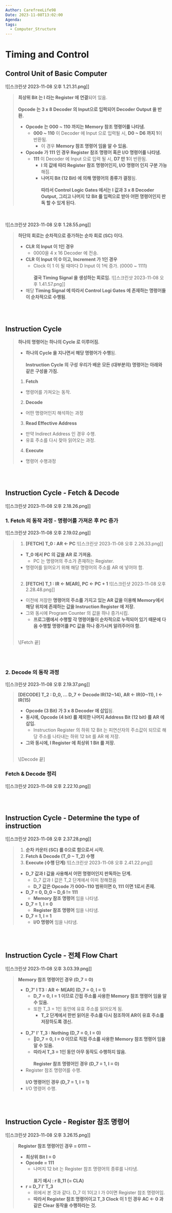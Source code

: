 ```yaml
---
Author: CarefreeLife98
Date: 2023-11-08T13:02:00
Agenda: 
tags:
  - Computer_Structure
---
```

# Timing and Control

## Control Unit of Basic Computer
![[스크린샷 2023-11-08 오후 1.21.31.png]]
> **최상위 Bit 는 I 라는 Register 에 연결**되어 있음.
> <br><br>
> **Opcode 는 3 x 8 Decoder 의 Input으로 입력되어 Decoder Output 을 반환.**
> - **Opcode 는 000 ~ 110  까지는 Memory 참조 명령어를 나타냄.**
> 	- **000 ~ 110** 이 Decoder 에 Input 으로 입력될 시, **D0 ~ D6 까지 1**이 반환됨.
> 		- 이 경우 **Memory 참조 명령어 임을 알 수 있음.**
> - **Opcode 가 111 인 경우 Register 참조 명령어 혹은 I/O 명령어를 나타냄.**
> 	- **111** 이 Decoder 에 Input 으로 입력 될 시, **D7 만 1**이 반환됨.
> 		- **I 의 값에 따라 Register 참조 명령어인지, I/O 명령어 인지 구분 가능**해짐.
> 		- **나머지 Bit (12 Bit) 에 의해 명령어의 종류가 결정**됨.
> <br><br>
> 	**따라서 Control Logic Gates 에서는 I 값과 3 x 8 Decoder Output, 그리고 나머지 12 Bit 를 입력으로 받아 어떤 명령어인지 판독 할 수 있게 된다.**

<br><br>![[스크린샷 2023-11-08 오후 1.28.55.png]]
> **하단의 회로는 순차적으로 증가하는 순차 회로 (SC) 이다.**
> - **CLR 의 Input 이 1인 경우**
> 	- 0000을 4 x 16 Decoder 에 전송.
> - **CLR 이 Input 이 0 이고, Increment 가 1인 경우**
> 	- Clock 이 1 이 될 때마다 D Input 이 1씩 증가. (0000 ~ 1111)
> <br><br>
> **결국 Timing Signal 을 생성하는 회로임.**
	![[스크린샷 2023-11-08 오후 1.41.57.png]]
> - 해당 **Timing Signal 에 따라서 Control Logi Gates 에 존재하는 명령어들이 순차적으로 수행됨**.

<br><br>

## Instruction Cycle
> **하나의 명령어는 하나의 Cycle 로 이루어짐.**
> - **하나의 Cycle 을 지나면서 해당 명령어가 수행**됨.
> <br><br>
> **Instruction Cycle 의 구성**
> **우리가 배운 모든 (대부분의) 명령어는 아래와 같은 구성을 가짐.**
> 1. **Fetch**
> 	- 명령어를 가져오는 동작.
> 2. **Decode**
> 	- 어떤 명령어인지 해석하는 과정
> 3. **Read Effective Address**
> 	- 만약 Indirect Address 인 경우 수행.
> 	- 유효 주소를 다시 찾아 읽어오는 과정.
> 4. **Execute**
> 	- 명령어 수행과정

<br><br>
## Instruction Cycle - Fetch & Decode
![[스크린샷 2023-11-08 오후 2.18.26.png]]
### 1. Fetch 의 동작 과정 - 명령어를 가져온 후 PC 증가
![[스크린샷 2023-11-08 오후 2.19.02.png]]
> 1. **[FETCH] T_0 : AR <- PC**
> 	![[스크린샷 2023-11-08 오후 2.26.33.png]]
> 	- **T_0 에서 PC 의 값을 AR 로 가져옴.**
> 		- PC 는 명령어의 주소가 존재하는 Register.
> 	- 명령어를 읽어오기 위해 해당 명령어의 주소를 AR 에 넣어야 함.
> 	<br><br>
> 2. **[FETCH] T_1 : IR <- M\[AR], PC <- PC + 1**
> 	![[스크린샷 2023-11-08 오후 2.28.48.png]]
> 	- 이전에 저장한 **명령어의 주소를 가지고 있는 AR 값을 이용해 Memory에서 해당 위치에 존재하는 값을 Instruction Register 에 저장.**
> 	- 그와 동시에 Program Counter 의 값을 하나 증가시킴.
> 		- **프로그램에서 수행할 각 명령어들이 순차적으로 누적되어 있기 때문에 다음 수행할 명령어를 PC 값을 하나 증가시켜 알려주어야 함.**
> <br>
> \[Fetch 끝]


<br><br>
### 2. Decode 의 동작 과정
![[스크린샷 2023-11-08 오후 2.19.37.png]]
> **[DECODE] T_2 : D_0, ... D_7 <- Decode IR(12~14), AR <- IR(0~11), I <- IR(15)**
> - **Opcode (3 Bit) 가 3 x 8 Decoder 에 삽입**됨.
> - **동시에, Opcode (4 bit) 를 제외한 나머지 Address Bit (12 bit) 를 AR 에 삽입.**
> 	- Instruction Register 의 하위 12 Bit 는 피연산자의 주소값이 되므로 해당 주소를 나타내는 하위 12 bit 를 AR 에 저장.
> - **그와 동시에, I Register 에 최상위 1 Bit 를 저장.**
> <br>
> \[Decode 끝]

### Fetch & Decode 정리
![[스크린샷 2023-11-08 오후 2.22.10.png]]

<br><br>

## Instruction Cycle - Determine the type of instruction
![[스크린샷 2023-11-08 오후 2.37.28.png]]
> 1. **순차 카운터 (SC) 를 0으로 함으로서 시작.**
> 2. **Fetch & Decode (T_0 ~ T_2) 수행**
> 3. **Execute (수행 단계)**
> 	![[스크린샷 2023-11-08 오후 2.41.22.png]]
> 	- **D_7 값과 I 값을 사용해서 어떤 명령어인지 판독하는 단계.**
> 		- D_7 값과 I 값은 T_2 단계에서 이미 정해졌음
> 		- **D_7 값은 Opcode 가 000~110 범위이면 0, 111 이면 1로서 존재.**
> 	- **D_7 = 0, D_0 ~ D_6 != 111**
> 		- **Memory 참조 명령어** 임을 나타냄.
> 	- **D_7 = 1, I = 0**
> 		- **Register 참조 명령어** 임을  나타냄.
> 	- **D_7 = 1, I = 1**
> 		- **I/O 명령어** 임을 나타냄.

<br><br>
## Instruction Cycle - 전체 Flow Chart
![[스크린샷 2023-11-08 오후 3.03.39.png]]
> **Memory 참조 명령어인 경우 (D_7 = 0)**
> - **D_7' I T3 : AR <- M[AR] (D_7 = 0, I = 1)**
> 	- **D_7 = 0, I = 1 이므로 간접 주소를 사용한 Memory 참조 명령어 임을 알 수 있음.**
> 	- 또한 T_3 = 1인 동안에 유효 주소를 읽어오게 됨.
> 		- **T_2 단계에서 한번 읽어온 주소를 다시 참조하여 AR이 유효 주소를 저장하도록 갱신.**
><br><br>
>- **D_7' I' T_3 : Nothing (D_7 = 0, I = 0)**
>	- **D_7 = 0, I = 0 이므로 직접 주소를 사용한 Memory 참조 명령어 임을 알 수 있음.**
>	- **따라서 T_3 = 1인 동안 아무 동작도 수행하지 않음.**
><br><br>
> **Register 참조 명령어인 경우 (D_7 = 1, I = 0)**
> - Register 참조 명령어를 수행.
> <br><br>
> **I/O 명령어인 경우 (D_7 = 1, I = 1)**
> - I/O 명령어 수행.

<br><br>

## Instruction Cycle - Register 참조 명령어
![[스크린샷 2023-11-08 오후 3.26.15.png]]
> **Register 참조 명령어인 경우 = 0111 ~**
> - **최상위 Bit I = 0**
> - **Opcode = 111**
> 	- 나머지 12 bit 는 Register 참조 명령어의 종류를 나타냄.
> <br><br>
> **표기 예시 : r B_11 (= CLA)**
> - **r = D_7 I' T_3**
> 	- 위에서 본 것과 같다. D_7 이 1이고 I 가 0이면 Register 참조 명령어임.
> 	- **따라서 Register 참조 명령어이고 T_3 Clock 이 1 인 경우 AC <- 0 과 같은 Clear 동작을 수행하라는 것.**